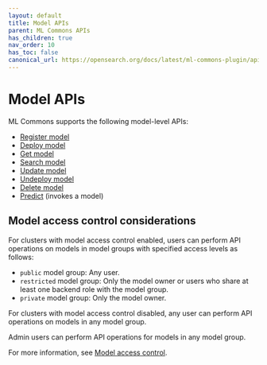 ```yaml
---
layout: default
title: Model APIs
parent: ML Commons APIs
has_children: true
nav_order: 10
has_toc: false
canonical_url: https://opensearch.org/docs/latest/ml-commons-plugin/api/model-apis/index/
---
```


# Model APIs

ML Commons supports the following model-level APIs:

- [Register model]({{site.url}}{{site.baseurl}}/ml-commons-plugin/api/model-apis/register-model/)
- [Deploy model]({{site.url}}{{site.baseurl}}/ml-commons-plugin/api/model-apis/deploy-model/)
- [Get model]({{site.url}}{{site.baseurl}}/ml-commons-plugin/api/model-apis/get-model/)
- [Search model]({{site.url}}{{site.baseurl}}/ml-commons-plugin/api/model-apis/search-model/)
- [Update model]({{site.url}}{{site.baseurl}}/ml-commons-plugin/api/model-apis/update-model/)
- [Undeploy model]({{site.url}}{{site.baseurl}}/ml-commons-plugin/api/model-apis/undeploy-model/)
- [Delete model]({{site.url}}{{site.baseurl}}/ml-commons-plugin/api/model-apis/delete-model/)
- [Predict]({{site.url}}{{site.baseurl}}/ml-commons-plugin/api/train-predict/predict/) (invokes a model)

## Model access control considerations

For clusters with model access control enabled, users can perform API operations on models in model groups with specified access levels as follows:

- `public` model group: Any user.
- `restricted` model group: Only the model owner or users who share at least one backend role with the model group.
- `private` model group: Only the model owner. 

For clusters with model access control disabled, any user can perform API operations on models in any model group. 

Admin users can perform API operations for models in any model group. 

For more information, see [Model access control]({{site.url}}{{site.baseurl}}/ml-commons-plugin/model-access-control/).
